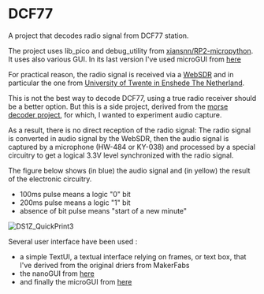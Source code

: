 # DCF77
 A project that decodes radio signal from DCF77 station.

The project uses lib_pico and debug_utility from [xiansnn/RP2-micropython](https://github.com/xiansnn/RP2-micropython). It uses also various GUI. In its last version I've used microGUI from [here](https://github.com/peterhinch/micropython-micro-gui)

For practical reason, the radio signal is received via a [WebSDR](http://www.websdr.org/) and in particular the one from [University of Twente in Enshede The Netherland](http://websdr.ewi.utwente.nl:8901/).

This is not the best way to decode DCF77, using a true radio receiver should be a better option. But this is a side project, derived from the [morse decoder project](https://github.com/xiansnn/Morse-decoder.git), for which, I wanted to experiment audio capture.

As a result, there is no direct reception of the radio signal: The radio signal is converted in audio signal by the WebSDR, then the audio signal is captured by a microphone (HW-484 or KY-038) and processed by a special circuitry to get a logical 3.3V level synchronized with the radio signal.

The figure below shows (in blue) the audio signal and (in yellow) the result of the electronic circuitry.
- 100ms pulse means a logic "0" bit
- 200ms pulse means a logic "1" bit
- absence of bit pulse means "start of a new minute"

![DS1Z_QuickPrint3](https://user-images.githubusercontent.com/42316927/210848424-deed29cc-a519-40ac-b566-91c250a3a806.png)

Several user interface have been used :
- a simple TextUI, a textual interface relying on frames, or text box, that I've derived from the original driers from MakerFabs
- the nanoGUI from [here](https://github.com/peterhinch/micropython-nano-gui)
- and finally the microGUI from [here](https://github.com/peterhinch/micropython-micro-gui)
